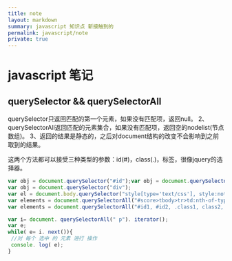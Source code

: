 ```yaml
---
title: note
layout: markdown
summary: javascript 知识点 新接触到的
permalink: javascript/note
private: true
---
```


# javascript 笔记

## querySelector  && querySelectorAll

querySelector只返回匹配的第一个元素，如果没有匹配项，返回null。
2、querySelectorAll返回匹配的元素集合，如果没有匹配项，返回空的nodelist(节点数组)。
3、返回的结果是静态的，之后对document结构的改变不会影响到之前取到的结果。

这两个方法都可以接受三种类型的参数：id(#)，class(.)，标签，很像jquery的选择器。

```js
var obj = document.querySelector("#id");var obj = document.querySelector(".classname");
var obj = document.querySelector("div");
var el = document.body.querySelector("style[type='text/css'], style:not([type])");
var elements = document.querySelectorAll("#score>tbody>tr>td:nth-of-type(2)");
var elements = document.querySelectorAll("#id1, #id2, .class1, class2, div a, #list li img");
```

```js
var i= document. querySelectorAll(" p"). iterator();
var e;
while( e= i. next()){
 //对 每个 选中 的 元素 进行 操作
 console. log( e);
}
```
